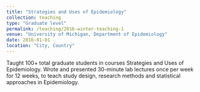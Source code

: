 ```yaml
---
title: "Strategies and Uses of Epidemiology"
collection: teaching
type: "Graduate level"
permalink: /teaching/2016-winter-teaching-1
venue: "University of Michigan, Department of Epidemiology"
date: 2016-01-01
location: "City, Country"
---
```


Taught 100+ total graduate students in courses Strategies and Uses of Epidemiology. Wrote and presented 30-minute lab lectures once per week for 12 weeks, to teach study design, research methods and statistical approaches in Epidemiology.
